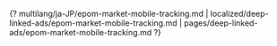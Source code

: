 {? multilang/ja-JP/epom-market-mobile-tracking.md | localized/deep-linked-ads/epom-market-mobile-tracking.md | pages/deep-linked-ads/epom-market-mobile-tracking.md ?}

